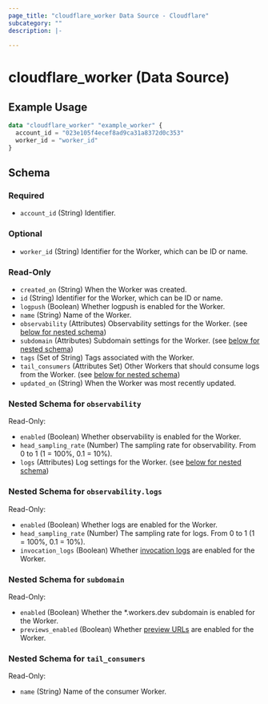 ```yaml
---
page_title: "cloudflare_worker Data Source - Cloudflare"
subcategory: ""
description: |-
  
---
```


# cloudflare_worker (Data Source)



## Example Usage

```terraform
data "cloudflare_worker" "example_worker" {
  account_id = "023e105f4ecef8ad9ca31a8372d0c353"
  worker_id = "worker_id"
}
```

<!-- schema generated by tfplugindocs -->
## Schema

### Required

- `account_id` (String) Identifier.

### Optional

- `worker_id` (String) Identifier for the Worker, which can be ID or name.

### Read-Only

- `created_on` (String) When the Worker was created.
- `id` (String) Identifier for the Worker, which can be ID or name.
- `logpush` (Boolean) Whether logpush is enabled for the Worker.
- `name` (String) Name of the Worker.
- `observability` (Attributes) Observability settings for the Worker. (see [below for nested schema](#nestedatt--observability))
- `subdomain` (Attributes) Subdomain settings for the Worker. (see [below for nested schema](#nestedatt--subdomain))
- `tags` (Set of String) Tags associated with the Worker.
- `tail_consumers` (Attributes Set) Other Workers that should consume logs from the Worker. (see [below for nested schema](#nestedatt--tail_consumers))
- `updated_on` (String) When the Worker was most recently updated.

<a id="nestedatt--observability"></a>
### Nested Schema for `observability`

Read-Only:

- `enabled` (Boolean) Whether observability is enabled for the Worker.
- `head_sampling_rate` (Number) The sampling rate for observability. From 0 to 1 (1 = 100%, 0.1 = 10%).
- `logs` (Attributes) Log settings for the Worker. (see [below for nested schema](#nestedatt--observability--logs))

<a id="nestedatt--observability--logs"></a>
### Nested Schema for `observability.logs`

Read-Only:

- `enabled` (Boolean) Whether logs are enabled for the Worker.
- `head_sampling_rate` (Number) The sampling rate for logs. From 0 to 1 (1 = 100%, 0.1 = 10%).
- `invocation_logs` (Boolean) Whether [invocation logs](https://developers.cloudflare.com/workers/observability/logs/workers-logs/#invocation-logs) are enabled for the Worker.



<a id="nestedatt--subdomain"></a>
### Nested Schema for `subdomain`

Read-Only:

- `enabled` (Boolean) Whether the *.workers.dev subdomain is enabled for the Worker.
- `previews_enabled` (Boolean) Whether [preview URLs](https://developers.cloudflare.com/workers/configuration/previews/) are enabled for the Worker.


<a id="nestedatt--tail_consumers"></a>
### Nested Schema for `tail_consumers`

Read-Only:

- `name` (String) Name of the consumer Worker.


